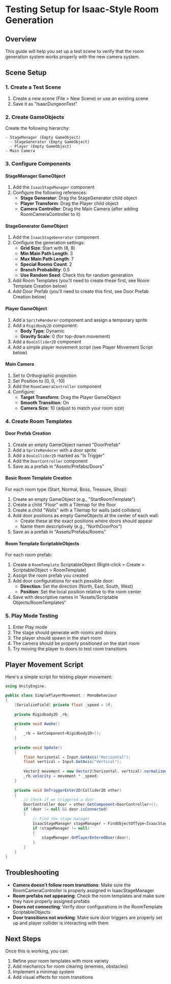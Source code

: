 # Testing Setup for Isaac-Style Room Generation

## Overview
This guide will help you set up a test scene to verify that the room generation system works properly with the new camera system.

## Scene Setup

### 1. Create a Test Scene
1. Create a new scene (File > New Scene) or use an existing scene
2. Save it as "IsaacDungeonTest"

### 2. Create GameObjects
Create the following hierarchy:
```
- StageManager (Empty GameObject)
  - StageGenerator (Empty GameObject)
  - Player (Empty GameObject)
- Main Camera
```

### 3. Configure Components

#### StageManager GameObject
1. Add the `IsaacStageManager` component
2. Configure the following references:
   - **Stage Generator**: Drag the StageGenerator child object
   - **Player Transform**: Drag the Player child object
   - **Camera Controller**: Drag the Main Camera (after adding RoomCameraController to it)

#### StageGenerator GameObject
1. Add the `IsaacStageGenerator` component
2. Configure the generation settings:
   - **Grid Size**: Start with (8, 8)
   - **Min Main Path Length**: 3
   - **Max Main Path Length**: 7
   - **Special Rooms Count**: 2
   - **Branch Probability**: 0.5
   - **Use Random Seed**: Check this for random generation
3. Add Room Templates (you'll need to create these first, see Room Template Creation below)
4. Add Door Prefab (you'll need to create this first, see Door Prefab Creation below)

#### Player GameObject
1. Add a `SpriteRenderer` component and assign a temporary sprite
2. Add a `Rigidbody2D` component:
   - **Body Type**: Dynamic
   - **Gravity Scale**: 0 (for top-down movement)
3. Add a `BoxCollider2D` component
4. Add a simple player movement script (see Player Movement Script below)

#### Main Camera
1. Set to Orthographic projection
2. Set Position to (0, 0, -10)
3. Add the `RoomCameraController` component
4. Configure:
   - **Target Transform**: Drag the Player GameObject
   - **Smooth Transition**: On
   - **Camera Size**: 10 (adjust to match your room size)

### 4. Create Room Templates

#### Door Prefab Creation
1. Create an empty GameObject named "DoorPrefab"
2. Add a `SpriteRenderer` with a door sprite
3. Add a `BoxCollider2D` marked as "Is Trigger"
4. Add the `DoorController` component
5. Save as a prefab in "Assets/Prefabs/Doors"

#### Basic Room Template Creation
For each room type (Start, Normal, Boss, Treasure, Shop):

1. Create an empty GameObject (e.g., "StartRoomTemplate")
2. Create a child "Floor" with a Tilemap for the floor
3. Create a child "Walls" with a Tilemap for walls (add colliders)
4. Add door positions as empty GameObjects at the center of each wall:
   - Create these at the exact positions where doors should appear
   - Name them descriptively (e.g., "NorthDoorPos")
5. Save as a prefab in "Assets/Prefabs/Rooms"

#### Room Template ScriptableObjects
For each room prefab:

1. Create a `RoomTemplate` ScriptableObject (Right-click > Create > ScriptableObject > RoomTemplate)
2. Assign the room prefab you created
3. Add door configurations for each possible door:
   - **Direction**: Set the direction (North, East, South, West)
   - **Position**: Set the local position relative to the room center
4. Save with descriptive names in "Assets/Scriptable Objects/RoomTemplates"

### 5. Play Mode Testing
1. Enter Play mode
2. The stage should generate with rooms and doors
3. The player should spawn in the start room
4. The camera should be properly positioned on the start room
5. Try moving the player to doors to test room transitions

## Player Movement Script
Here's a simple script for testing player movement:

```csharp
using UnityEngine;

public class SimplePlayerMovement : MonoBehaviour
{
    [SerializeField] private float _speed = 5f;
    
    private Rigidbody2D _rb;
    
    private void Awake()
    {
        _rb = GetComponent<Rigidbody2D>();
    }
    
    private void Update()
    {
        float horizontal = Input.GetAxis("Horizontal");
        float vertical = Input.GetAxis("Vertical");
        
        Vector2 movement = new Vector2(horizontal, vertical).normalized;
        _rb.velocity = movement * _speed;
    }
    
    private void OnTriggerEnter2D(Collider2D other)
    {
        // Check if we triggered a door
        DoorController door = other.GetComponent<DoorController>();
        if (door != null && door.isConnected)
        {
            // Find the stage manager
            IsaacStageManager stageManager = FindObjectOfType<IsaacStageManager>();
            if (stageManager != null)
            {
                stageManager.OnPlayerEnteredDoor(door);
            }
        }
    }
}
```

## Troubleshooting
- **Camera doesn't follow room transitions**: Make sure the RoomCameraController is properly assigned in IsaacStageManager
- **Room prefabs not appearing**: Check the room templates and make sure they have properly assigned prefabs
- **Doors not connecting**: Verify door configurations in the RoomTemplate ScriptableObjects
- **Door transitions not working**: Make sure door triggers are properly set up and player collider is interacting with them

## Next Steps
Once this is working, you can:
1. Refine your room templates with more variety
2. Add mechanics for room clearing (enemies, obstacles)
3. Implement a minimap system
4. Add visual effects for room transitions
